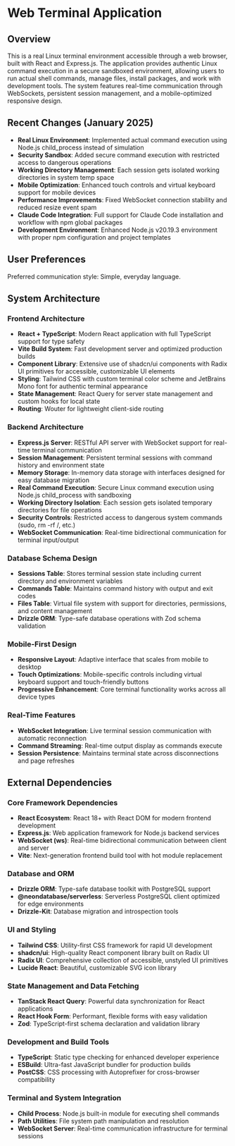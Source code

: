 # Web Terminal Application

## Overview

This is a real Linux terminal environment accessible through a web browser, built with React and Express.js. The application provides authentic Linux command execution in a secure sandboxed environment, allowing users to run actual shell commands, manage files, install packages, and work with development tools. The system features real-time communication through WebSockets, persistent session management, and a mobile-optimized responsive design.

## Recent Changes (January 2025)

- **Real Linux Environment**: Implemented actual command execution using Node.js child_process instead of simulation
- **Security Sandbox**: Added secure command execution with restricted access to dangerous operations
- **Working Directory Management**: Each session gets isolated working directories in system temp space
- **Mobile Optimization**: Enhanced touch controls and virtual keyboard support for mobile devices
- **Performance Improvements**: Fixed WebSocket connection stability and reduced resize event spam
- **Claude Code Integration**: Full support for Claude Code installation and workflow with npm global packages
- **Development Environment**: Enhanced Node.js v20.19.3 environment with proper npm configuration and project templates

## User Preferences

Preferred communication style: Simple, everyday language.

## System Architecture

### Frontend Architecture

- **React + TypeScript**: Modern React application with full TypeScript support for type safety
- **Vite Build System**: Fast development server and optimized production builds
- **Component Library**: Extensive use of shadcn/ui components with Radix UI primitives for accessible, customizable UI elements
- **Styling**: Tailwind CSS with custom terminal color scheme and JetBrains Mono font for authentic terminal appearance
- **State Management**: React Query for server state management and custom hooks for local state
- **Routing**: Wouter for lightweight client-side routing

### Backend Architecture

- **Express.js Server**: RESTful API server with WebSocket support for real-time terminal communication
- **Session Management**: Persistent terminal sessions with command history and environment state
- **Memory Storage**: In-memory data storage with interfaces designed for easy database migration
- **Real Command Execution**: Secure Linux command execution using Node.js child_process with sandboxing
- **Working Directory Isolation**: Each session gets isolated temporary directories for file operations
- **Security Controls**: Restricted access to dangerous system commands (sudo, rm -rf /, etc.)
- **WebSocket Communication**: Real-time bidirectional communication for terminal input/output

### Database Schema Design

- **Sessions Table**: Stores terminal session state including current directory and environment variables
- **Commands Table**: Maintains command history with output and exit codes
- **Files Table**: Virtual file system with support for directories, permissions, and content management
- **Drizzle ORM**: Type-safe database operations with Zod schema validation

### Mobile-First Design

- **Responsive Layout**: Adaptive interface that scales from mobile to desktop
- **Touch Optimizations**: Mobile-specific controls including virtual keyboard support and touch-friendly buttons
- **Progressive Enhancement**: Core terminal functionality works across all device types

### Real-Time Features

- **WebSocket Integration**: Live terminal session communication with automatic reconnection
- **Command Streaming**: Real-time output display as commands execute
- **Session Persistence**: Maintains terminal state across disconnections and page refreshes

## External Dependencies

### Core Framework Dependencies

- **React Ecosystem**: React 18+ with React DOM for modern frontend development
- **Express.js**: Web application framework for Node.js backend services
- **WebSocket (ws)**: Real-time bidirectional communication between client and server
- **Vite**: Next-generation frontend build tool with hot module replacement

### Database and ORM

- **Drizzle ORM**: Type-safe database toolkit with PostgreSQL support
- **@neondatabase/serverless**: Serverless PostgreSQL client optimized for edge environments
- **Drizzle-Kit**: Database migration and introspection tools

### UI and Styling

- **Tailwind CSS**: Utility-first CSS framework for rapid UI development
- **shadcn/ui**: High-quality React component library built on Radix UI
- **Radix UI**: Comprehensive collection of accessible, unstyled UI primitives
- **Lucide React**: Beautiful, customizable SVG icon library

### State Management and Data Fetching

- **TanStack React Query**: Powerful data synchronization for React applications
- **React Hook Form**: Performant, flexible forms with easy validation
- **Zod**: TypeScript-first schema declaration and validation library

### Development and Build Tools

- **TypeScript**: Static type checking for enhanced developer experience
- **ESBuild**: Ultra-fast JavaScript bundler for production builds
- **PostCSS**: CSS processing with Autoprefixer for cross-browser compatibility

### Terminal and System Integration

- **Child Process**: Node.js built-in module for executing shell commands
- **Path Utilities**: File system path manipulation and resolution
- **WebSocket Server**: Real-time communication infrastructure for terminal sessions
